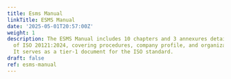 ```yaml
---
title: Esms Manual
linkTitle: ESMS Manual
date: '2025-05-01T20:57:00Z'
weight: 1
description: The ESMS Manual includes 10 chapters and 3 annexures detailing the implementation
  of ISO 20121:2024, covering procedures, company profile, and organizational structure.
  It serves as a tier-1 document for the ISO standard.
draft: false
ref: esms-manual
---
```


